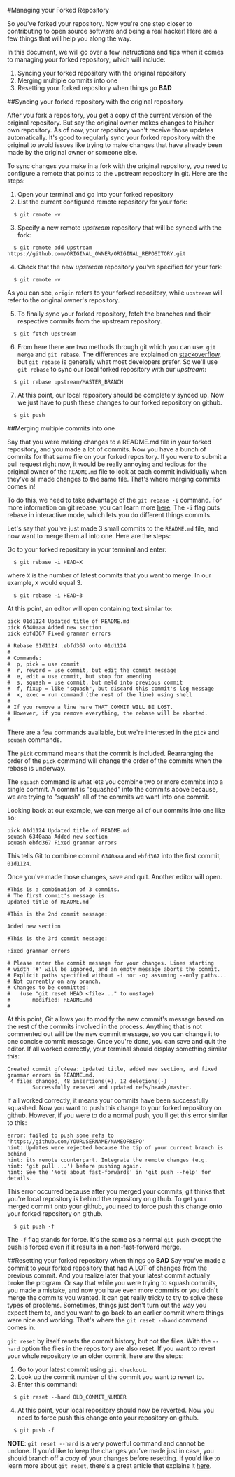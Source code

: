 #Managing your Forked Repository

So you've forked your repository. 
Now you're one step closer to contributing to open source software and being a real hacker! 
Here are a few things that will help you along the way.

In this document, we will go over a few instructions and tips when it comes to managing your forked repository, which will include:

1. Syncing your forked repository with the original repository
2. Merging multiple commits into one
3. Resetting your forked repository when things go **BAD**

##Syncing your forked repository with the original repository

After you fork a repository, you get a copy of the current version of the original repository. 
But say the original owner makes changes to his/her own repository. 
As of now, your repository won't receive those updates automatically. 
It's good to regularly sync your forked repository with the original to avoid issues like trying to make changes that have already been made by the original owner or someone else.

To sync changes you make in a fork with the original repository, you need to configure a remote that points to the upstream repository in git. Here are the steps:

1. Open your terminal and go into your forked repository
2. List the current configured remote repository for your fork:

  ```
    $ git remote -v
  ```

3. Specify a new remote *upstream* repository that will be synced with the fork:

  ```
    $ git remote add upstream https://github.com/ORIGINAL_OWNER/ORIGINAL_REPOSITORY.git
  ```
4. Check that the new *upstream* repository you've specified for your fork:

  ```
    $ git remote -v
  ```

As you can see, `origin` refers to your forked repository, while `upstream` will refer to the original owner's repository.

5. To finally sync your forked repository, fetch the branches and their respective commits from the upstream repository.

  ```
    $ git fetch upstream
  ```

6. From here there are two methods through git which you can use: `git merge` and `git rebase`. 
The differences are explained on [stackoverflow](http://stackoverflow.com/questions/16666089/whats-the-difference-between-git-merge-and-git-rebase), but `git rebase` is generally what most developers prefer. 
So we'll use `git rebase` to sync our local forked repository with our *upstream*:

  ```
    $ git rebase upstream/MASTER_BRANCH
  ```

7. At this point, our local repository should be completely synced up. Now we just have to push these changes to our forked repository on github.

  ```
    $ git push
  ```

##Merging multiple commits into one

Say that you were making changes to a README.md file in your forked repository, and you made a lot of commits.
Now you have a bunch of commits for that same file on your forked repository. 
If you were to submit a pull request right now, it would be really annoying and tedious for the original owner of the `README.md` file to look at each commit individually when they've all made changes to the same file.
That's where merging commits comes in!

To do this, we need to take advantage of the `git rebase -i` command. 
For more information on git rebase, you can learn more [here](https://help.github.com/articles/about-git-rebase/). 
The `-i` flag puts rebase in interactive mode, which lets you do different things commits.

Let's say that you've just made 3 small commits to the `README.md` file, and now want to merge them all into one. 
Here are the steps:

Go to your forked repository in your terminal and enter:

```
  $ git rebase -i HEAD~X
```

  where `X` is the number of latest commits that you want to merge. In our example, `X` would equal 3.

```
  $ git rebase -i HEAD~3
```

At this point, an editor will open containing text similar to:
```
pick 01d1124 Updated title of README.md
pick 6340aaa Added new section
pick ebfd367 Fixed grammar errors

# Rebase 01d1124..ebfd367 onto 01d1124
#
# Commands:
#  p, pick = use commit
#  r, reword = use commit, but edit the commit message
#  e, edit = use commit, but stop for amending
#  s, squash = use commit, but meld into previous commit
#  f, fixup = like "squash", but discard this commit's log message
#  x, exec = run command (the rest of the line) using shell
#
# If you remove a line here THAT COMMIT WILL BE LOST.
# However, if you remove everything, the rebase will be aborted.
#
```
There are a few commands available, but we're interested in the `pick` and `squash` commands.

The `pick` command means that the commit is included. 
Rearranging the order of the `pick` command will change the order of the commits when the rebase is underway.

The `squash` command is what lets you combine two or more commits into a single commit. 
A commit is "squashed" into the commits above because, we are trying to "squash" all of the commits we want into one commit.

Looking back at our example, we can merge all of our commits into one like so: 

```
pick 01d1124 Updated title of README.md
squash 6340aaa Added new section
squash ebfd367 Fixed grammar errors
```
This tells Git to combine commit `6340aaa` and `ebfd367` into the first commit, `01d1124`.

Once you've made those changes, save and quit. Another editor will open.
```
#This is a combination of 3 commits.
# The first commit's message is:
Updated title of README.md

#This is the 2nd commit message:

Added new section

#This is the 3rd commit message:

Fixed grammar errors

# Please enter the commit message for your changes. Lines starting
# width '#' will be ignored, and an empty message aborts the commit.
# Explicit paths specified without -i nor -o; assuming --only paths...
# Not currently on any branch.
# Changes to be committed:
#   (use "git reset HEAD <file>..." to unstage)
#       modified: README.md
#
```
At this point, Git allows you to modify the new commit's message based on the rest of the commits involved in the process. 
Anything that is not commented out will be the new commit message, so you can change it to one concise commit message. 
Once you're done, you can save and quit the editor. 
If all worked correctly, your terminal should display something similar this:
```
Created commit ofc4eea: Updated title, added new section, and fixed grammar errors in README.md.
 4 files changed, 48 insertions(+), 12 deletions(-)
        Successfully rebased and updated refs/heads/master.
```
If all worked correctly, it means your commits have been successfully squashed. 
Now you want to push this change to your forked repository on github. 
However, if you were to do a normal push, you'll get this error similar to this:

```
error: failed to push some refs to 'https://github.com/YOURUSERNAME/NAMEOFREPO'
hint: Updates were rejected because the tip of your current branch is behind
hint: its remote counterpart. Integrate the remote changes (e.g.
hint: 'git pull ...') before pushing again.
hint: See the 'Note about fast-forwards' in 'git push --help' for details.
```

This error occurred because after you merged your commits, git thinks that you're local repository is behind the repository on github. 
To get your merged commit onto your github, you need to force push this change onto your forked repository on github.

```
  $ git push -f
```

The `-f` flag stands for force. It's the same as a normal `git push` except the push is forced even if it results in a non-fast-forward merge.

##Resetting your forked repository when things go **BAD**
Say you've made a commit to your forked repository that had A LOT of changes from the previous commit. 
And you realize later that your latest commit actually broke the program. 
Or say that while you were trying to squash commits, you made a mistake, and now you have even more commits or you didn't merge the commits you wanted. 
It can get really tricky to try to solve these types of problems. 
Sometimes, things just don't turn out the way you expect them to, and you want to go back to an earlier commit where things were nice and working. 
That's where the `git reset --hard` command comes in.

`git reset` by itself resets the commit history, but not the files. 
With the `--hard` option the files in the repository are also reset. 
If you want to revert your whole repository to an older commit, here are the steps:

1. Go to your latest commit using `git checkout`.
2. Look up the commit number of the commit you want to revert to.
3. Enter this command:

```
  $ git reset --hard OLD_COMMIT_NUMBER
```

4. At this point, your local repository should now be reverted. Now you need to force push this change onto your repository on github.

```
  $ git push -f
```

**NOTE**: `git reset --hard` is a very powerful command and cannot be undone. 
If you'd like to keep the changes you've made just in case, you should branch off a copy of your changes before resetting. 
If you'd like to learn more about `git reset`, there's a great article that explains it [here](http://git-scm.com/blog/2011/07/11/reset.html).

